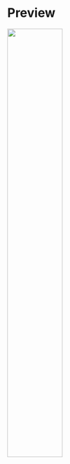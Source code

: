 # Preview
<img src="https://i.imgur.com/OIP1K57.png" width="50%" height="auto" style="align-items:center;">
